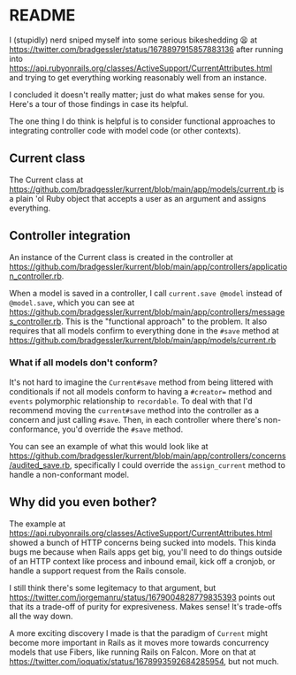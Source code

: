 # README

I (stupidly) nerd sniped myself into some serious bikeshedding 😫 at https://twitter.com/bradgessler/status/1678897915857883136 after running into https://api.rubyonrails.org/classes/ActiveSupport/CurrentAttributes.html and trying to get everything working reasonably well from an instance.

I concluded it doesn't really matter; just do what makes sense for you. Here's a tour of those findings in case its helpful.

The one thing I do think is helpful is to consider functional approaches to integrating controller code with model code (or other contexts).

## Current class

The Current class at https://github.com/bradgessler/kurrent/blob/main/app/models/current.rb is a plain 'ol Ruby object that accepts a user as an argument and assigns everything.

## Controller integration

An instance of the Current class is created in the controller at https://github.com/bradgessler/kurrent/blob/main/app/controllers/application_controller.rb.

When a model is saved in a controller, I call `current.save @model` instead of `@model.save`, which you can see at https://github.com/bradgessler/kurrent/blob/main/app/controllers/messages_controller.rb. This is the "functional approach" to the problem. It also requires that all models confirm to everything done in the `#save` method at https://github.com/bradgessler/kurrent/blob/main/app/models/current.rb

### What if all models don't conform?

It's not hard to imagine the `Current#save` method from being littered with conditionals if not all models conform to having a `#creator=` method and `events` polymorphic relationship to `recordable`. To deal with that I'd recommend moving the `current#save` method into the controller as a concern and just calling `#save`. Then, in each controller where there's non-conformance, you'd override the `#save` method.

You can see an example of what this would look like at https://github.com/bradgessler/kurrent/blob/main/app/controllers/concerns/audited_save.rb, specifically I could override the `assign_current` method to handle a non-conformant model.

## Why did you even bother?

The example at https://api.rubyonrails.org/classes/ActiveSupport/CurrentAttributes.html showed a bunch of HTTP concerns being sucked into models. This kinda bugs me because when Rails apps get big, you'll need to do things outside of an HTTP context like process and inbound email, kick off a cronjob, or handle a support request from the Rails console.

I still think there's some legitemacy to that argument, but https://twitter.com/jorgemanru/status/1679004828779835393 points out that its a trade-off of purity for expresiveness. Makes sense! It's trade-offs all the way down.

A more exciting discovery I made is that the paradigm of `Current` might become more important in Rails as it moves more towards concurrency models that use Fibers, like running Rails on Falcon. More on that at https://twitter.com/ioquatix/status/1678993592684285954, but not much.

